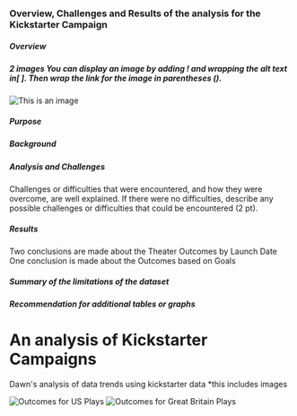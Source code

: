 ### Overview, Challenges and Results of the analysis for the Kickstarter Campaign 
##### Overview
##### 2 images You can display an image by adding ! and wrapping the alt text in[ ]. Then wrap the link for the image in parentheses ().
![This is an image](https://myoctocat.com/assets/images/base-octocat.svg)

##### Purpose
##### Background
##### Analysis and Challenges
Challenges or difficulties that were encountered, and how they were overcome, are well explained. If there were no difficulties, describe any possible challenges or difficulties that could be encountered (2 pt).
##### Results
Two conclusions are made about the Theater Outcomes by Launch Date 
One conclusion is made about the Outcomes based on Goals 
##### Summary of the limitations of the dataset
##### Recommendation for additional tables or graphs 




# An analysis of Kickstarter Campaigns
Dawn's analysis of data trends using kickstarter data
*this includes images

![Outcomes for US Plays](https://user-images.githubusercontent.com/96275527/147579267-8d67f51e-f069-4430-ba68-c10d10836883.png)
![Outcomes for Great Britain Plays](https://user-images.githubusercontent.com/96275527/147579277-5f76dd85-af57-47ce-a047-44e3205d3805.png)

